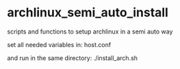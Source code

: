 # archlinux_semi_auto_install
scripts and functions to setup archlinux in a semi auto way

set all needed variables in:
host.conf

and run in the same directory:
./install_arch.sh

